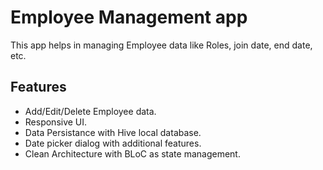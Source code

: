 # Employee Management app

This app helps in managing Employee data like Roles, join date, end date, etc.

## Features
- Add/Edit/Delete Employee data.
- Responsive UI.
- Data Persistance with Hive local database.
- Date picker dialog with additional features.
- Clean Architecture with BLoC as state management.
